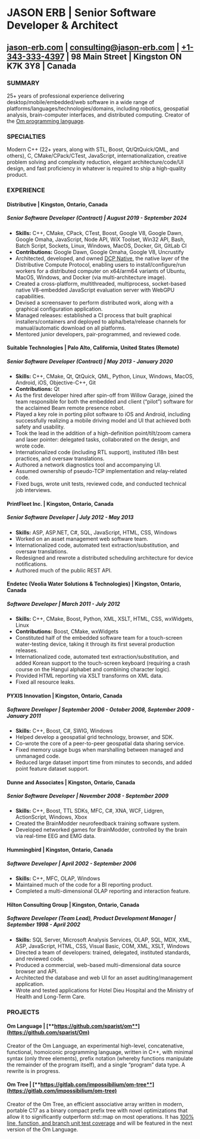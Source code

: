 # **JASON ERB** | **Senior Software Developer & Architect**

## [jason-erb.com](https://jason-erb.com) | [consulting@jason-erb.com](mailto:consulting@jason-erb.com) | [\+1-343-333-4397](tel:+1-343-333-4397) | 98 Main Street | Kingston ON K7K 3Y8 | Canada

### **SUMMARY**

25+ years of professional experience delivering desktop/mobile/embedded/web software in a wide range of platforms/languages/technologies/domains, including robotics, geospatial analysis, brain-computer interfaces, and distributed computing. Creator of the [Om programming language](https://www.om-language.com).

### **SPECIALTIES**

Modern C++ (22+ years, along with STL, Boost, Qt/QtQuick/QML, and others), C, CMake/CPack/CTest, JavaScript, internationalization, creative problem solving and complexity reduction, elegant architecture/code/UI design, and fast proficiency in whatever is required to ship a high-quality product.

### **EXPERIENCE**

#### **Distributive** | **Kingston, Ontario, Canada**

##### Senior Software Developer (Contract) | August 2019 \- September 2024

* **Skills:** C++, CMake, CPack, CTest, Boost, Google V8, Google Dawn, Google Omaha, JavaScript, Node API, WiX Toolset, Win32 API, Bash, Batch Script, Sockets, Linux, Windows, MacOS, Docker, Git, GitLab CI  
* **Contributions:** Google Dawn, Google Omaha, Google V8, Uncrustify  
* Architected, developed, and owned [DCP Native](https://gitlab.com/Distributed-Compute-Protocol/dcp-native), the native layer of the Distributive Compute Protocol, enabling users to install/configure/run workers for a distributed computer on x64/arm64 variants of Ubuntu, MacOS, Windows, and Docker (via multi-architecture image).  
* Created a cross-platform, multithreaded, multiprocess, socket-based native V8-embedded JavaScript evaluation server with WebGPU capabilities.  
* Devised a screensaver to perform distributed work, along with a graphical configuration application.  
* Managed releases: established a CI process that built graphical installers/containers and deployed to alpha/beta/release channels for manual/automatic download on all platforms.  
* Mentored junior developers, pair-programmed, and reviewed code.

#### **Suitable Technologies** | **Palo Alto, California, United States (Remote)**

##### Senior Software Developer (Contract) | May 2013 \- January 2020

* **Skills:** C++, CMake, Qt, QtQuick, QML, Python, Linux, Windows, MacOS, Android, iOS, Objective-C++, Git  
* **Contributions:** Qt  
* As the first developer hired after spin-off from Willow Garage, joined the team responsible for both the embedded and client (“pilot”) software for the acclaimed Beam remote presence robot.  
* Played a key role in porting pilot software to iOS and Android, including successfully realizing a mobile driving model and UI that achieved both safety and usability.  
* Took the lead in the addition of a high-definition point/tilt/zoom camera and laser pointer: delegated tasks, collaborated on the design, and wrote code.  
* Internationalized code (including RTL support), instituted i18n best practices, and oversaw translations.  
* Authored a network diagnostics tool and accompanying UI.  
* Assumed ownership of pseudo-TCP implementation and relay-related code.  
* Fixed bugs, wrote unit tests, reviewed code, and conducted technical job interviews.

#### **PrintFleet Inc.** | **Kingston, Ontario, Canada**

##### Senior Software Developer | July 2012 \- May 2013

* **Skills:** ASP, ASP.NET, C\#, SQL, JavaScript, HTML, CSS, Windows  
* Worked on an asset management web software team.  
* Internationalized code, automated text extraction/substitution, and oversaw translations.  
* Redesigned and rewrote a distributed scheduling architecture for device notifications.  
* Authored much of the public REST API.

#### **Endetec (Veolia Water Solutions & Technologies)** | **Kingston, Ontario, Canada**

##### Software Developer | March 2011 \- July 2012

* **Skills:** C++, CMake, Boost, Python, XML, XSLT, HTML, CSS, wxWidgets, Linux  
* **Contributions:** Boost, CMake, wxWidgets  
* Constituted half of the embedded software team for a touch-screen water-testing device, taking it through its first several production releases.  
* Internationalized code, automated text extraction/substitution, and added Korean support to the touch-screen keyboard (requiring a crash course on the Hangul alphabet and combining character logic).  
* Provided HTML reporting via XSLT transforms on XML data.  
* Fixed all resource leaks.

#### **PYXIS Innovation** | **Kingston, Ontario, Canada**

##### Software Developer | September 2006 \- October 2008, September 2009 \- January 2011

* **Skills:** C++, Boost, C\#, SWIG, Windows  
* Helped develop a geospatial grid technology, browser, and SDK.  
* Co-wrote the core of a peer-to-peer geospatial data sharing service.  
* Fixed memory usage bugs when marshalling between managed and unmanaged code.  
* Reduced large dataset import time from minutes to seconds, and added point feature dataset support.

#### **Dunne and Associates** | **Kingston, Ontario, Canada**

##### Senior Software Developer | November 2008 \- September 2009

* **Skills:** C++, Boost, TTL SDKs, MFC, C\#, XNA, WCF, Lidgren, ActionScript, Windows, Xbox  
* Created the BrainModder neurofeedback training software system.  
* Developed networked games for BrainModder, controlled by the brain via real-time EEG and EMG data.

#### **Hummingbird** | **Kingston, Ontario, Canada**

##### Software Developer | April 2002 \- September 2006

* **Skills:** C++, MFC, OLAP, Windows  
* Maintained much of the code for a BI reporting product.  
* Completed a multi-dimensional OLAP reporting and interaction feature.

#### **Hilton Consulting Group** | **Kingston, Ontario, Canada**

##### Software Developer (Team Lead), Product Development Manager | September 1998 \- April 2002

* **Skills:** SQL Server, Microsoft Analysis Services, OLAP, SQL, MDX, XML, ASP, JavaScript, HTML, CSS, Visual Basic, COM, XML, XSLT, Windows  
* Directed a team of developers: trained, delegated, instituted standards, and reviewed code.  
* Produced a commercial, web-based multi-dimensional data source browser and API.  
* Architected the database and web UI for an asset auditing/management application.  
* Wrote and tested applications for Hotel Dieu Hospital and the Ministry of Health and Long-Term Care.

### **PROJECTS**

#### **Om Language** | [**https://github.com/sparist/om**](https://github.com/sparist/Om)

Creator of the Om Language, an experimental high-level, concatenative, functional, homoiconic programming language, written in C++, with minimal syntax (only three elements), prefix notation (whereby functions manipulate the remainder of the program itself), and a single “program” data type. A rewrite is in progress.

#### **Om Tree** | [**https://gitlab.com/impossibilium/om-tree**](https://gitlab.com/impossibilium/om-tree)

Creator of the Om Tree, an efficient associative array written in modern, portable C17 as a binary compact prefix tree with novel optimizations that allow it to significantly outperform std::map on most operations. It has [100% line, function, and branch unit test coverage](https://impossibilium.gitlab.io/om-tree/gcovr/index.html) and will be featured in the next version of the Om Language.